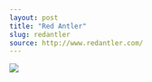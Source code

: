 ```yaml
---
layout: post
title: "Red Antler"
slug: redantler
source: http://www.redantler.com/
---
```


<img src="{{ site.url }}/assets/img/screenshots/redantler.jpg">
